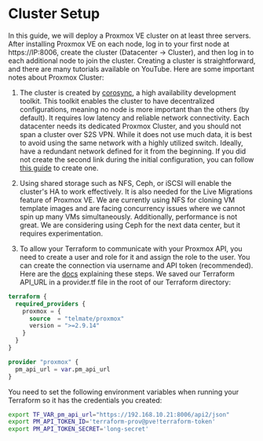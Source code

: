 # Cluster Setup

In this guide, we will deploy a Proxmox VE cluster on at least three servers. After installing Proxmox VE on each node, log in to your first node at https://IP:8006, create the cluster (Datacenter → Cluster), and then log in to each additional node to join the cluster. Creating a cluster is straightforward, and there are many tutorials available on YouTube. Here are some important notes about Proxmox Cluster:

1. The cluster is created by [corosync](https://corosync.github.io/corosync/), a high availability development toolkit. This toolkit enables the cluster to have decentralized configurations, meaning no node is more important than the others (by default). It requires low latency and reliable network connectivity. Each datacenter needs its dedicated Proxmox Cluster, and you should not span a cluster over S2S VPN. While it does not use much data, it is best to avoid using the same network with a highly utilized switch. Ideally, have a redundant network defined for it from the beginning. If you did not create the second link during the initial configuration, you can follow [this guide](https://pve.proxmox.com/pve-docs/pve-admin-guide.html#_adding_redundant_links_to_an_existing_cluster) to create one.

2. Using shared storage such as NFS, Ceph, or iSCSI will enable the cluster's HA to work effectively. It is also needed for the Live Migrations feature of Proxmox VE. We are currently using NFS for cloning VM template images and are facing concurrency issues where we cannot spin up many VMs simultaneously. Additionally, performance is not great. We are considering using Ceph for the next data center, but it requires experimentation.

3. To allow your Terraform to communicate with your Proxmox API, you need to create a user and role for it and assign the role to the user. You can create the connection via username and API token (recommended). Here are the [docs](https://registry.terraform.io/providers/Telmate/proxmox/latest/docs) explaining these steps. We saved our Terraform API_URL in a provider.tf file in the root of our Terraform directory:

```provider.tf
terraform {
  required_providers {
    proxmox = {
      source  = "telmate/proxmox"
      version = ">=2.9.14"
    }
  }
}

provider "proxmox" {
  pm_api_url = var.pm_api_url
}
```

You need to set the following environment variables when running your Terraform so it has the credentials you created:

```bash
export TF_VAR_pm_api_url="https://192.168.10.21:8006/api2/json"
export PM_API_TOKEN_ID='terraform-prov@pve!terraform-token'
export PM_API_TOKEN_SECRET='long-secret'
```